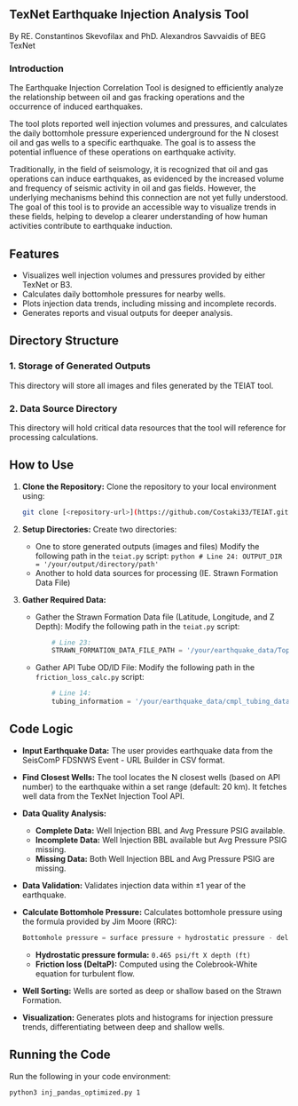 ## TexNet Earthquake Injection Analysis Tool 
By RE. Constantinos Skevofilax and PhD. Alexandros Savvaidis of BEG TexNet

### Introduction 
The Earthquake Injection Correlation Tool is designed to efficiently analyze the relationship between oil and gas fracking operations and the occurrence of induced earthquakes.

The tool plots reported well injection volumes and pressures, and calculates the daily bottomhole pressure experienced underground for the N closest oil and gas wells to a specific earthquake. The goal is to assess the potential influence of these operations on earthquake activity.

Traditionally, in the field of seismology, it is recognized that oil and gas operations can induce earthquakes, as evidenced by the increased volume and frequency of seismic activity in oil and gas fields. However, the underlying mechanisms behind this connection are not yet fully understood. The goal of this tool is to provide an accessible way to visualize trends in these fields, helping to develop a clearer understanding of how human activities contribute to earthquake induction.

## Features
- Visualizes well injection volumes and pressures provided by either TexNet or B3.
- Calculates daily bottomhole pressures for nearby wells.
- Plots injection data trends, including missing and incomplete records.
- Generates reports and visual outputs for deeper analysis.

## Directory Structure

### 1. Storage of Generated Outputs
This directory will store all images and files generated by the TEIAT tool.

### 2. Data Source Directory
This directory will hold critical data resources that the tool will reference for processing calculations.

## How to Use 

1. **Clone the Repository:**
   Clone the repository to your local environment using:
   ```bash
   git clone [<repository-url>](https://github.com/Costaki33/TEIAT.git)

2. **Setup Directories:**
   Create two directories:
   - One to store generated outputs (images and files)
        Modify the following path in the `teiat.py` script:
         ```python
            # Line 24:
            OUTPUT_DIR = '/your/output/directory/path'
         ```
   - Another to hold data sources for processing (IE. Strawn Formation Data File)
     
3. **Gather Required Data:**
   - Gather the Strawn Formation Data file (Latitude, Longitude, and Z Depth):
        Modify the following path in the `teiat.py` script:
        ```python
            # Line 23:
            STRAWN_FORMATION_DATA_FILE_PATH = '/your/earthquake_data/TopStrawn_RD_GCSWGS84.csv'
        ```
   - Gather API Tube OD/ID File:
        Modify the following path in the `friction_loss_calc.py` script:
        ```python
            # Line 14:
            tubing_information = '/your/earthquake_data/cmpl_tubing_data.csv'
        ```
## Code Logic

- **Input Earthquake Data:** The user provides earthquake data from the SeisComP FDSNWS Event - URL Builder in CSV format.

- **Find Closest Wells:** The tool locates the N closest wells (based on API number) to the earthquake within a set range (default: 20 km). It fetches well data from the TexNet Injection Tool API.

- **Data Quality Analysis:**
  - **Complete Data:** Well Injection BBL and Avg Pressure PSIG available.
  - **Incomplete Data:** Well Injection BBL available but Avg Pressure PSIG missing.
  - **Missing Data:** Both Well Injection BBL and Avg Pressure PSIG are missing.

- **Data Validation:** Validates injection data within ±1 year of the earthquake.

- **Calculate Bottomhole Pressure:** Calculates bottomhole pressure using the formula provided by Jim Moore (RRC):
    ```python
    Bottomhole pressure = surface pressure + hydrostatic pressure - deltaP
    ```
    - **Hydrostatic pressure formula:** `0.465 psi/ft X depth (ft)`
    - **Friction loss (DeltaP):** Computed using the Colebrook-White equation for turbulent flow.

- **Well Sorting:** Wells are sorted as deep or shallow based on the Strawn Formation.

- **Visualization:** Generates plots and histograms for injection pressure trends, differentiating between deep and shallow wells.

## Running the Code

Run the following in your code environment:

```bash
python3 inj_pandas_optimized.py 1
```

